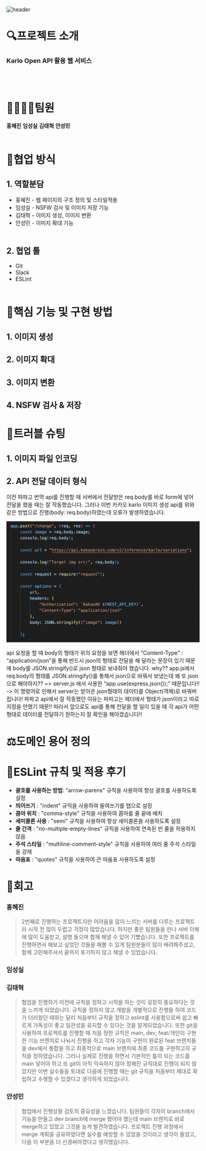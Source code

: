 ![header](https://capsule-render.vercel.app/api?type=waving&color=gradient&height=300&section=header&text=Catch%20Mind&fontSize=90&animation=fadeIn&fontAlignY=35&desc=Woori%20Fisa%20Project&descAlignY=51&descAlign=68)

# 🔍프로젝트 소개
### Karlo Open API 활용 웹 서비스
</br></br>

# 👨‍👩‍👧‍👦팀원
**홍혜진** **임성실** **김태혁** **안성민**
</br></br>

# 🌝협업 방식

## 1. 역할분담
* 홍혜진 - 웹 페이지의 구조 정의 및 스타일적용
* 임성실 - NSFW 검사 및 이미지 저장 기능
* 김태혁 - 이미지 생성, 이미지 변환
* 안성민 - 이미지 확대 기능
</br></br>

## 2. 협업 툴
* Git
* Slack
* ESLint
</br></br>

# 🌟핵심 기능 및 구현 방법

## 1. 이미지 생성

## 2. 이미지 확대

## 3. 이미지 변환

## 4. NSFW 검사 & 저장


# 👀트러블 슈팅

## 1. 이미지 파일 인코딩

## 2. API 전달 데이터 형식

이전 파파고 번역 api를 진행할 때 서버에서 전달받은 req.body를 바로 form에 넣어 전달을 했을 때는 잘 작동했습니다. 그러나 이번 카카오 karlo 이미지 생성 api를 위와 같은 방법으로 진행(body: req.body)하였는데 오류가 발생하였습니다.

![Alt text](image.png)
	
api 요청을 할 때 body의 형태가 위의 요청을 보면 헤더에서 “Content-Type” : “application/json”을 통해 반드시 json의 형태로 전달을 해 달라는 문장이 있기 때문에 body를 JSON.stringify()로 json 형태로 보내줘야 했습니다.
	why?? app.js에서 req.body의 형태를 JSON.stringify()를 통해서 json으로 바꿔서 보냈는데 왜 또 json으로 해야하지??
	=> server.js 에서 사용한 “app.use(express.json());” 때문입니다!! -> 이 명령어로 인해서 server는 받아온 json형태의 데이터를 	Object(객체)로 바꿔버립니다! 파파고 api에서 잘 작동했던 이유는 파파고는 헤더에서 형태가 json이라고 따로 지정을 안했기 때문!!
따라서 앞으로도 api를 통해 전달을 할 일이 있을 때 각 api가 어떤 형태로 데이터를 전달하기 원하는지 잘 확인을 해야겠습니다!!

# ⚖️도메인 용어 정의

# 📖ESLint 규칙 및 적용 후기
* **괄호를 사용하는 방법**: "arrow-parens" 규칙을 사용하여 항상 괄호를 사용하도록 설정
* **띄어쓰기** : "indent" 규칙을 사용하여 들여쓰기를 탭으로 설정
* **콤마 위치** : "comma-style" 규칙을 사용하여 콤마를 줄 끝에 배치
* **세미콜론 사용** : "semi" 규칙을 사용하여 항상 세미콜론을 사용하도록 설정
* **줄 간격** : "no-multiple-empty-lines" 규칙을 사용하여 연속된 빈 줄을 허용하지 않음
* **주석 스타일** : "multiline-comment-style" 규칙을 사용하여 여러 줄 주석 스타일을 강제
* **따음표** : "quotes" 규칙을 사용하여 큰 따옴표 사용하도록 설정

# 📝회고

### **홍혜진**
>2번째로 진행하는 프로젝트지만 어려움을 많이 느끼는 서버를 다루는 프로젝트라 시작 전 많이 두렵고 걱정이 많았습니다.
하지만 좋은 팀원들을 만나 서버 이해에 많이 도움받고, 설명 들으며 함께 해낼 수 있어 기뻤습니다. 또한 프로젝트를 진행하면서 해보고 싶었던 것들을 해볼 수 있게 팀원분들이 많이 배려해주셨고, 함께 고민해주셔서 끝까지 포기하지 않고 해낼 수 있었습니다.

### **임성실**
>

### **김태혁**
>협업을 진행하기 이전에 규칙을 정하고 시작을 하는 것이 굉장히 중요하다는 것을 느끼게 되었습니다.
규칙을 정하지 않고 개발을 개별적으로 진행을 하여 코드가 더러웠던 때와는 달리 처음부터 규칙을 정하고 eslint를 사용함으로써 쉽고 빠르게 가독성이 좋고 일관성을 유지할 수 있다는 것을 알게되었습니다.
또한 git을 사용하여 프로젝트를 진행할 때 처음 정한 규칙은 main, dev, feat/개인이 구현한 기능 브랜치로 나눠서 진행을 하고 각자 기능이 구현이 완료된 feat 브랜치들을 dev에서 통합을 하고 최종적으로 main 브랜치에 최종 코드를 구현하고자 규칙을 정하였습니다. 그러나 실제로 진행을 하면서 기본적인 틀이 되는 코드를 main 넣어야 하고 또 git이 아직 익숙하지 않아 정해진 규칙대로 진행이 되지 않았지만 이번 실수들을 토대로 다음에 진행할 때는 git 규칙을 처음부터 제대로 확립하고 수행할 수 있겠다고 생각하게 되었습니다.

### **안성민**
> 협업에서 진행상황 검토의 중요성을 느꼈습니다. 팀원들이 각자의 branch에서 기능을 만들고 dev branch에 merge 했어야 했는데 main 브랜치로 바로 merge하고 있었고 그것을 늦게 발견하였습니다. 프로젝트 진행 과정에서 merge 계획을 공유하였다면 실수를 예방할 수 있었을 것이라고 생각이 들었고, 다음 이 부분을 더 신경써야겠다고 생각했습니다.